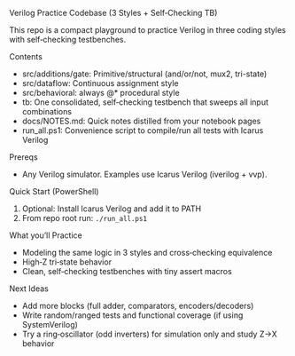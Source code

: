 Verilog Practice Codebase (3 Styles + Self‑Checking TB)

This repo is a compact playground to practice Verilog in three coding styles with self‑checking testbenches.

Contents
- src/additions/gate: Primitive/structural (and/or/not, mux2, tri-state)
- src/dataflow: Continuous assignment style
- src/behavioral: always @* procedural style
- tb: One consolidated, self‑checking testbench that sweeps all input combinations
- docs/NOTES.md: Quick notes distilled from your notebook pages
- run_all.ps1: Convenience script to compile/run all tests with Icarus Verilog

Prereqs
- Any Verilog simulator. Examples use Icarus Verilog (iverilog + vvp).

Quick Start (PowerShell)
1) Optional: Install Icarus Verilog and add it to PATH
2) From repo root run:
   `./run_all.ps1`

What you’ll Practice
- Modeling the same logic in 3 styles and cross‑checking equivalence
- High‑Z tri‑state behavior
- Clean, self‑checking testbenches with tiny assert macros

Next Ideas
- Add more blocks (full adder, comparators, encoders/decoders)
- Write random/ranged tests and functional coverage (if using SystemVerilog)
- Try a ring‑oscillator (odd inverters) for simulation only and study Z->X behavior
